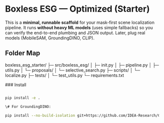 # Boxless ESG — Optimized (Starter)

This is a **minimal, runnable scaffold** for your mask-first scene localization pipeline.
It runs **without heavy ML models** (uses simple fallbacks) so you can verify the end-to-end
plumbing and JSON output. Later, plug real models (MobileSAM, GroundingDINO, CLIP).

## Folder Map

boxless\_esg\_starter/
├─ src/boxless\_esg/
│ ├─ init.py
│ ├─ pipeline.py
│ ├─ utils.py
│ └─ proposals/
│ └─ selective\_search.py
├─ scripts/
│ └─ localize.py
├─ tests/
│ └─ test\_utils.py
└─ requirements.txt

\### Install

```bash

pip install -e .

\# For GroundingDINO:

pip install --no-build-isolation git+https://github.com/IDEA-Research/GroundingDINO.git



